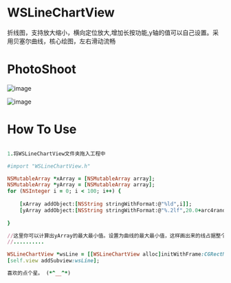 # WSLineChartView
折线图，支持放大缩小，横向定位放大,增加长按功能,y轴的值可以自己设置。采用贝塞尔曲线，核心绘图，左右滑动流畅


# PhotoShoot

![image](https://img-blog.csdnimg.cn/20191218154840257.png?x-oss-process=image/watermark,type_ZmFuZ3poZW5naGVpdGk,shadow_10,text_aHR0cHM6Ly9ibG9nLmNzZG4ubmV0L3FxXzI2NTk4MDc3,size_16,color_FFFFFF,t_70)

![image](https://img-blog.csdnimg.cn/20191218154911428.png?x-oss-process=image/watermark,type_ZmFuZ3poZW5naGVpdGk,shadow_10,text_aHR0cHM6Ly9ibG9nLmNzZG4ubmV0L3FxXzI2NTk4MDc3,size_16,color_FFFFFF,t_70)

# How To Use

```ruby

1.将WSLineChartView文件夹拖入工程中

#import "WSLineChartView.h"

NSMutableArray *xArray = [NSMutableArray array];
NSMutableArray *yArray = [NSMutableArray array];
for (NSInteger i = 0; i < 100; i++) {
    
    [xArray addObject:[NSString stringWithFormat:@"%ld",i]];
    [yArray addObject:[NSString stringWithFormat:@"%.2lf",20.0+arc4random_uniform(10)]];
    
}

//这里你可以计算出yArray的最大最小值。设置为曲线的最大最小值，这样画出来的线占据整个y轴高度。
//..........

WSLineChartView *wsLine = [[WSLineChartView alloc]initWithFrame:CGRectMake(0, 100, self.view.frame.size.width, self.view.frame.size.height-200) xTitleArray:xArray yValueArray:yArray yMax:40 yMin:10 yTypeName:@"高考成绩" xTypeName:@"考生号" unit:@"分"];
[self.view addSubview:wsLine];

喜欢的点个星。 (*^__^*)

```
